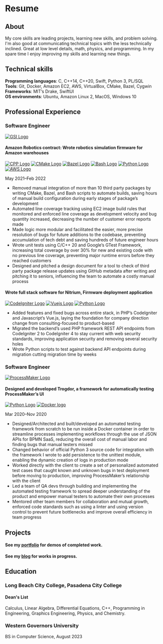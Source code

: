 # Resume
## About

My core skills are leading projects, learning new skills, and problem solving. I'm also good at communicating technical topics with the less technically inclined. Great at low level details, math, physics, and programming. In my spare time I enjoy improving my skills and learning new things. 

## Technical skills
<b>Programming languages</b>: C, C++14, C++20, Swift, Python 3, PL/SQL
<br/><b>Tools</b>: Git, Docker, Amazon EC2, AWS, VirtualBox, CMake, Bazel, Cygwin
<br/><b>Frameworks</b>: MIT’s Drake, SwiftUI
<br/><b>OS environments</b>: Ubuntu, Amazon Linux 2, MacOS, Windows 10

## Professional Experience

### Software Engineer
<a href="https://geisel.software/"><img class="logo company-logo" alt="GSI Logo" src="/assets/images/gsi-logo.png"/></a>

#### Amazon Robotics contract: Wrote robotics simulation firmware for Amazon warehouses
<a href="https://isocpp.org/"><img class="logo" alt="CPP Logo" src="/assets/images/cpp_logo.png"/></a>
<a href="https://cmake.org/"><img class="logo" alt="CMake Logo" src="/assets/images/cmake_logo_slider.png"/></a>
<a href="https://bazel.build/"><img class="logo" alt="Bazel Logo" src="/assets/images/bazel-icon.svg"/></a>
<a href="https://www.gnu.org/software/bash/"><img class="logo" alt="Bash Logo" src="/assets/images/bash-logo-web.png"/></a>
<a href="https://www.python.org/"><img class="logo" alt="Python Logo" src="/assets/images/python-logo-only.png"/></a>
<a href="https://aws.amazon.com/"><img class="logo" alt="AWS Logo" src="/assets/images/aws-logo.png"/></a>

May 2021–Feb 2022
* Removed manual integration of more than 10 third party packages by writing CMake, Bazel, and Bash scripts to automate builds, saving hours of manual build configuration during early stages of package’s development
* Automated line coverage tracking using EC2 image build rules that monitored and enforced line coverage as development velocity and bug quantity increased, decreasing the number of customer error reports made
* Made logic more modular and facilitated the easier, more precise resolution of bugs for future additions to the codebase, preventing accumulation of tech debt and saving hundreds of future engineer hours
* Wrote unit tests using C/C++ 20 and Google’s GTest Framework, increasing total coverage by over 30% for new and existing code with no previous line coverage, preventing major runtime errors before they reached customers
* Designed and pitched a design document for a tool to check of third party package release updates using GitHub metadata after writing and pitching it to seniors, influencing the team to automate a costly manual process

#### Wrote full stack software for Nitrium, Firmware deployment application
<a href="https://codeigniter.com/"><img class="logo" alt="CodeIgniter Logo" src="/assets/images/codeigniter.png"/></a>
<a href="https://vuejs.org/"><img class="logo" alt="Vuejs Logo" src="/assets/images/vue-logo.png"/></a>
<a href="https://www.python.org/"><img class="logo" alt="Python Logo" src="/assets/images/python-logo-only.png"/></a>
* Added features and fixed bugs across entire stack, in PHP’s CodeIgniter and Javascript’s Vue.js, laying the foundation for company direction change from consulting-focused to product-based
* Migrated the backend’s used PHP framework REST API endpoints from CodeIgniter 2 to CodeIgniter 4 to stay current with web security standards, improving application security and removing several security holes
* Wrote Python scripts to test against backend API endpoints during migration cutting migration time by weeks

### Software Engineer  					      			             	     
<a href="https://www.processmaker.com/"><img class="logo company-logo" alt="ProcessMaker Logo" src="/assets/images/processmaker-logo.png"/></a>
#### Designed and developed Trogdor, a framework for automatically testing ProcessMaker’s UI
<a href="https://www.python.org/"><img class="logo" alt="Python Logo" src="/assets/images/python-logo-only.png"/></a>
<a href="https://www.docker.com/"><img class="logo" alt="Docker logo" src="/assets/images/docker-logo.png"/></a>

Mar 2020–Nov 2020 
* Designed/Architected and built/developed an automated testing framework from scratch to be run inside a Docker container in order to streamline processes implementing workflows through the use of JSON APIs for BPMN SaaS, reducing the overall cost of manual labor and finding bugs that manual testers missed
* Changed behavior of official Python 3 source code for integration with the framework I wrote to add persistence to the unittest module, enabling the dynamic creation of logs in production mode
* Worked directly with the client to create a set of personalized automated test cases that caught known and unknown bugs in test deployment before moving to production, improving ProcessMaker’s relationship with the client
* Led a team of QA devs through building and implementing the automated testing framework to spread deeper understanding of the product and empower manual testers to automate their own processes
* Mentored other team members for collaboration and mutual growth, enforced code standards such as using a linter and using version control to prevent future bottlenecks and improve overall efficiency in team progress

## Projects
#### See my [portfolio](portfolio.md) for demos of completed work. 

#### See my [blog](blog.md) for works in progress.

## Education
### Long Beach City College, Pasadena City College		
#### Dean's List
Calculus, Linear Algebra, Differential Equations, C++, Programming in Engineering, Graphics Engineering, Physics, and Chemistry.
### Western Governors University
BS in Computer Science, August 2023
